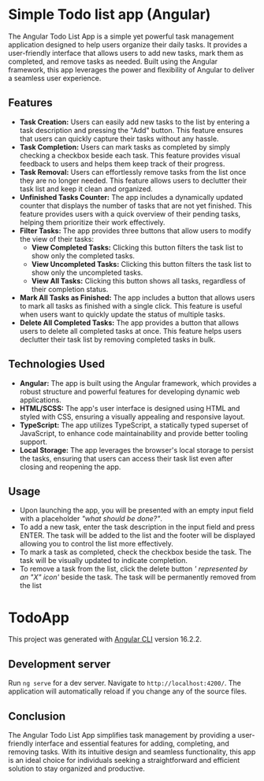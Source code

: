 
# Simple Todo list app (Angular)

The Angular Todo List App is a simple yet powerful task management application designed to help users organize their daily tasks. It provides a user-friendly interface that allows users to add new tasks, mark them as completed, and remove tasks as needed. Built using the Angular framework, this app leverages the power and flexibility of Angular to deliver a seamless user experience.



## Features

- __Task Creation:__ Users can easily add new tasks to the list by entering a task description and pressing the "Add" button. This feature ensures that users can quickly capture their tasks without any hassle.
- __Task Completion:__ Users can mark tasks as completed by simply checking a checkbox beside each task. This feature provides visual feedback to users and helps them keep track of their progress.
- __Task Removal:__ Users can effortlessly remove tasks from the list once they are no longer needed. This feature allows users to declutter their task list and keep it clean and organized.
- __Unfinished Tasks Counter:__ The app includes a dynamically updated counter that displays the number of tasks that are not yet finished. This feature provides users with a quick overview of their pending tasks, helping them prioritize their work effectively.
- __Filter Tasks:__ The app provides three buttons that allow users to modify the view of their tasks:
    - __View Completed Tasks:__ Clicking this button filters the task list to show only the completed tasks.
    - __View Uncompleted Tasks:__ Clicking this button filters the task list to show only the uncompleted tasks.
    - __View All Tasks:__ Clicking this button shows all tasks, regardless of their completion status.
- __Mark All Tasks as Finished:__ The app includes a button that allows users to mark all tasks as finished with a single click. This feature is useful when users want to quickly update the status of multiple tasks.
- __Delete All Completed Tasks:__ The app provides a button that allows users to delete all completed tasks at once. This feature helps users declutter their task list by removing completed tasks in bulk.


## Technologies Used

- __Angular:__ The app is built using the Angular framework, which provides a robust structure and powerful features for developing dynamic web applications.
- __HTML/SCSS:__ The app's user interface is designed using HTML and styled with CSS, ensuring a visually appealing and responsive layout.
- __TypeScript:__ The app utilizes TypeScript, a statically typed superset of JavaScript, to enhance code maintainability and provide better tooling support.
- __Local Storage:__ The app leverages the browser's local storage to persist the tasks, ensuring that users can access their task list even after closing and reopening the app.
## Usage

- Upon launching the app, you will be presented with an empty input field with a placeholder _"what should be done?"_.
- To add a new task, enter the task description in the input field and press ENTER. The task will be added to the list and the footer will be displayed allowing you to control the list more effectively.
- To mark a task as completed, check the checkbox beside the task. The task will be visually updated to indicate completion.
- To remove a task from the list, click the delete button _' represented by an "X" icon'_ beside the task. The task will be permanently removed from the list


# TodoApp

This project was generated with [Angular CLI](https://github.com/angular/angular-cli) version 16.2.2.

## Development server

Run `ng serve` for a dev server. Navigate to `http://localhost:4200/`. The application will automatically reload if you change any of the source files.
## Conclusion

The Angular Todo List App simplifies task management by providing a user-friendly interface and essential features for adding, completing, and removing tasks. With its intuitive design and seamless functionality, this app is an ideal choice for individuals seeking a straightforward and efficient solution to stay organized and productive.



